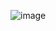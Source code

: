 ![image](https://github.com/juniorjunco/Snake-Game/assets/113650785/b7a14c03-f082-4aa8-91e2-6773298b1e4f)
